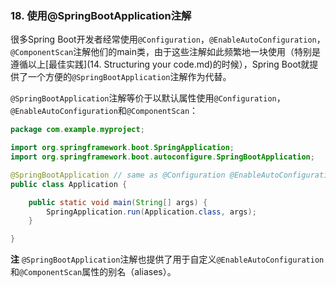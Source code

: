 ### 18. 使用@SpringBootApplication注解

很多Spring Boot开发者经常使用`@Configuration`，`@EnableAutoConfiguration`，`@ComponentScan`注解他们的main类，由于这些注解如此频繁地一块使用（特别是遵循以上[最佳实践](14. Structuring your code.md)的时候），Spring Boot就提供了一个方便的`@SpringBootApplication`注解作为代替。

`@SpringBootApplication`注解等价于以默认属性使用`@Configuration`，`@EnableAutoConfiguration`和`@ComponentScan`：
```java
package com.example.myproject;

import org.springframework.boot.SpringApplication;
import org.springframework.boot.autoconfigure.SpringBootApplication;

@SpringBootApplication // same as @Configuration @EnableAutoConfiguration @ComponentScan
public class Application {

    public static void main(String[] args) {
        SpringApplication.run(Application.class, args);
    }

}
```
**注** `@SpringBootApplication`注解也提供了用于自定义`@EnableAutoConfiguration`和`@ComponentScan`属性的别名（aliases）。
